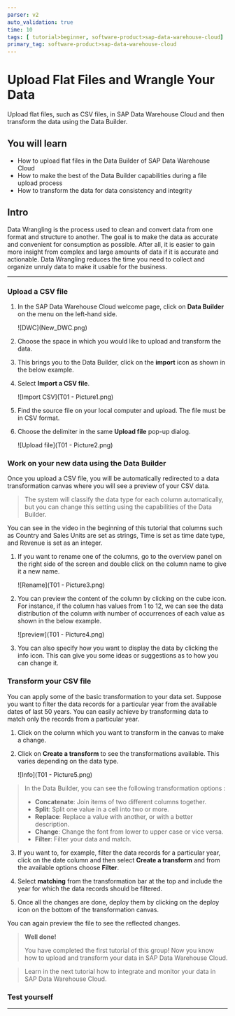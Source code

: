 ```yaml
---
parser: v2
auto_validation: true
time: 10
tags: [ tutorial>beginner, software-product>sap-data-warehouse-cloud]
primary_tag: software-product>sap-data-warehouse-cloud
---
```



# Upload Flat Files and Wrangle Your Data
<!-- description --> Upload flat files, such as CSV files, in SAP Data Warehouse Cloud and then transform the data using the Data Builder.

## You will learn
- How to upload flat files in the Data Builder of SAP Data Warehouse Cloud
- How to make the best of the Data Builder capabilities during a file upload process
- How to transform the data for data consistency and integrity


## Intro
Data Wrangling is the process used to clean and convert data from one format and structure to another. The goal is to make the data as accurate and convenient for consumption as possible. After all, it is easier to gain more insight from complex and large amounts of data if it is accurate and actionable. Data Wrangling reduces the time you need to collect and organize unruly data to make it usable for the business.

---

### Upload a CSV file


1.	In the SAP Data Warehouse Cloud welcome page, click on **Data Builder** on the menu on the left-hand side.

    <!-- border -->![DWC](New_DWC.png)

2.	Choose the space in which you would like to upload and transform the data.

3.	This brings you to the Data Builder, click on the **import** icon as shown in the below example.

4.	Select **Import a CSV file**.

    <!-- border -->![Import CSV](T01 - Picture1.png)

5.	Find the source file on your local computer and upload. The file must be in CSV format.

6.	Choose the delimiter in the same **Upload file** pop-up dialog.

    <!-- border -->![Upload file](T01 - Picture2.png)




### Work on your new data using the Data Builder


Once you upload a CSV file, you will be automatically redirected to a data transformation canvas where you will see a preview of your CSV data.

> The system will classify the data type for each column automatically, but you can change this setting using the capabilities of the Data Builder.

You can see in the video in the beginning of this tutorial that columns such as Country and Sales Units are set as strings, Time is set as time date type, and Revenue is set as an integer.

1.	If you want to rename one of the columns, go to the overview panel on the right side of the screen and double click on the column name to give it a new name.

    ![Rename](T01 - Picture3.png)

2.	You can preview the content of the column by clicking on the cube icon. For instance, if the column has values from 1 to 12, we can see the data distribution of the column with number of occurrences of each value as shown in the below example.

    ![preview](T01 - Picture4.png)

3.	You can also specify how you want to display the data by clicking the info icon. This can give you some ideas or suggestions as to how you can change it.






### Transform your CSV file


You can apply some of the basic transformation to your data set. Suppose you want to filter the data records for a particular year from the available dates of last 50 years. You can easily achieve by transforming data to match only the records from a particular year.

1.	Click on the column which you want to transform in the canvas to make a change.

2.	Click on **Create a transform** to see the transformations available. This varies depending on the data type.

    ![Info](T01 - Picture5.png)
> In the Data Builder, you can see the following transformation options :
> - **Concatenate**: Join items of two different columns together.
> - **Split**: Split one value in a cell into two or more.
> - **Replace**: Replace a value with another, or with a better description.
> - **Change**: Change the font from lower to upper case or vice versa.
> - **Filter**: Filter your data and match.
>

3.	If you want to, for example, filter the data records for a particular year, click on the date column and then select **Create a transform** and from the available options choose **Filter**.

4.	Select **matching** from the transformation bar at the top and include the year for which the data records should be filtered.

5.	Once all the changes are done, deploy them by clicking on the deploy icon on the bottom of the transformation canvas.

You can again preview the file to see the reflected changes.

> **Well done!**
>
> You have completed the first tutorial of this group! Now you know how to upload and transform your data in SAP Data Warehouse Cloud.

> Learn in the next tutorial how to integrate and monitor your data in SAP Data Warehouse Cloud.



### Test yourself








---

